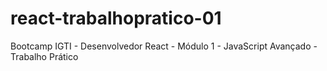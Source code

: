 # react-trabalhopratico-01
Bootcamp IGTI - Desenvolvedor React - Módulo 1 - JavaScript Avançado - Trabalho Prático
